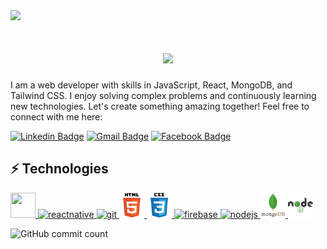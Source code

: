 
<div >
  <img border="rounded" width="full" height="300" src="https://www.houston-pc.com/wp-content/uploads/2016/05/Custom-Coding-Houston-TX-Houston-PC-Services.png"/>
<h1 align="center">
    <img src="https://readme-typing-svg.herokuapp.com/?font=Righteous&size=35&center=true&vCenter=true&width=500&height=70&duration=4000&lines=Hi+There!+👋;+I'm+Md+Ibrahim+Khan+Adib!;" />
</h1>

</div>

I am a web developer with skills in JavaScript, React, MongoDB, and Tailwind CSS. I enjoy solving complex problems and continuously learning new technologies. Let's create something amazing together! Feel free to connect with me here:

[![Linkedin Badge](https://img.shields.io/badge/-adibkhan101-blue?style=flat-square&logo=Linkedin&logoColor=white&link=https://www.linkedin.com/in/adibkhan101/)](https://www.linkedin.com/in/adibkhan101/)
[![Gmail Badge](https://img.shields.io/badge/-work.adibkhan@gmail.com-c14438?style=flat-square&logo=Gmail&logoColor=white&link=mailto:work.adibkhan@gmail.com)](mailto:work.adibkhan@gmail.com)
[![Facebook Badge](https://img.shields.io/badge/-Adibkhan-blue?style=flat-square&logo=Facebook&logoColor=white&link=https://https://www.facebook.com/adib.khan.619/)](https://https://www.facebook.com/adib.khan.619/)

## ⚡ Technologies
<!--
![JavaScript](https://img.shields.io/badge/-JavaScript-black?style=flat-square&logo=javascript)
![Nodejs](https://img.shields.io/badge/-Nodejs-black?style=flat-square&logo=Node.js)
![React](https://img.shields.io/badge/-React-black?style=flat-square&logo=react)
![HTML5](https://img.shields.io/badge/-HTML5-E34F26?style=flat-square&logo=html5&logoColor=white)
![CSS3](https://img.shields.io/badge/-CSS3-1572B6?style=flat-square&logo=css3)
![MongoDB](https://img.shields.io/badge/-MongoDB-black?style=flat-square&logo=mongodb)
![Git](https://img.shields.io/badge/-Git-black?style=flat-square&logo=git)
![GitHub](https://img.shields.io/badge/-GitHub-181717?style=flat-square&logo=github)
-->
<p align="left"> 
  <a href="https://https://www.w3.org/javascript/" target="_blank"> <img src="https://www.svgrepo.com/show/303206/javascript-logo.svg" width="40" height="40"/> </a> 
  <a href="https://reactnative.dev/" target="_blank"> <img src="https://reactnative.dev/img/header_logo.svg" alt="reactnative" width="40" height="40"/> </a> 
  <a href="https://git-scm.com/" target="_blank"> <img src="https://www.vectorlogo.zone/logos/git-scm/git-scm-icon.svg" alt="git" width="40" height="40"/> </a> 
  <a href="https://www.w3.org/html/" target="_blank"> <img src="https://raw.githubusercontent.com/devicons/devicon/master/icons/html5/html5-original-wordmark.svg" alt="html5" width="40" height="40"/> </a> 
  <a href="https://www.w3.org/css3/" target="_blank"> <img src="https://raw.githubusercontent.com/devicons/devicon/master/icons/css3/css3-original-wordmark.svg" alt="html5" width="40" height="40"/> </a> 
  <a href="https://firebase.google.com/" target="_blank"> <img src="https://www.vectorlogo.zone/logos/firebase/firebase-icon.svg" alt="firebase" width="40" height="40"/> </a> 
  <a href="https://nodejs.org" target="_blank"> <img src="https://scontent.fdac24-5.fna.fbcdn.net/v/t39.30808-6/299463877_560030875914611_8025210373789510385_n.jpg?_nc_cat=102&ccb=1-7&_nc_sid=6ee11a&_nc_eui2=AeHmo6XRrneF-bxbsGDrknDoXyjiulHN1tJfKOK6Uc3W0nZeQo2cySuGzzxsJ1FasPPyU9y6soc1WjL7VUwmtqaI&_nc_ohc=qPVKuvV8bxAQ7kNvgGHHsnI&_nc_ht=scontent.fdac24-5.fna&oh=00_AYCTh-36aD1ILv79QqW9h7FG0QUNDkN9jj9WBS27gvwWqw&oe=6689AB37" alt="nodejs" width="40" height="40"/> </a> 
  <a href="https://www.mongodb.com/" target="_blank"> <img src="https://raw.githubusercontent.com/devicons/devicon/master/icons/mongodb/mongodb-original-wordmark.svg" alt="mongodb" width="40" height="40"/> </a> 
  <a href="https://nodejs.org" target="_blank"> <img src="https://raw.githubusercontent.com/devicons/devicon/master/icons/nodejs/nodejs-original-wordmark.svg" alt="nodejs" width="40" height="40"/> </a> 
 </p>


![GitHub commit count](https://img.shields.io/github/commit-activity/m/AdibKhan619/AdibKhan619) <!-- commit-count -->



<!--
**Adibkhan619/AdibKhan619** is a ✨ _special_ ✨ repository because its `README.md` (this file) appears on your GitHub profile.
![Github Stats](https://github-readme-stats.vercel.app/api?username=aemmadi&count_private=true&show_icons=true&include_all_commits=true)
Here are some ideas to get you started:

- 🔭 I’m currently working on ...
- 🌱 I’m currently learning ...
- 👯 I’m looking to collaborate on ...
- 🤔 I’m looking for help with ...
- 💬 Ask me about ...
- 📫 How to reach me: ...
- 😄 Pronouns: ...
- ⚡ Fun fact: ...
-->
